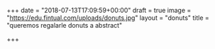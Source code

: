 +++
date = "2018-07-13T17:09:59+00:00"
draft = true
image = "https://edu.fintual.com/uploads/donuts.jpg"
layout = "donuts"
title = "queremos regalarle donuts a abstract"

+++
